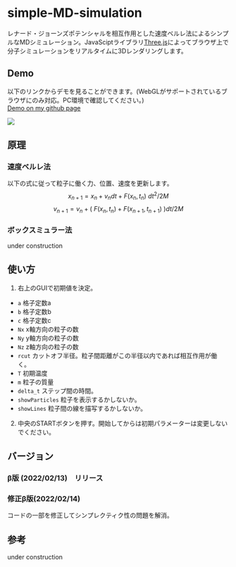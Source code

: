 # simple-MD-simulation
 レナード・ジョーンズポテンシャルを相互作用とした速度ベルレ法によるシンプルなMDシミュレーション。JavaSciptライブラリ[Three.js](https://github.com/mrdoob/three.js)によってブラウザ上で分子シミュレーションをリアルタイムに3Dレンダリングします。
 
## Demo
以下のリンクからデモを見ることができます。(WebGLがサポートされているブラウザにのみ対応。PC環境で確認してください。)  
[Demo on my github page](https://riku-kano.github.io/simple-MD-simulation)

<img src="https://github.com/Riku-KANO/simple-MD-simulation/asset/demo_shot.png">

## 原理
### 速度ベルレ法
以下の式に従って粒子に働く力、位置、速度を更新します。
$$x_{n+1} = x_n +v_n dt +F(x_n,t_n)\  dt^2/2M$$
$$ v_{n+1} = v_n+  (\ F(x_n, t_n) + F(x_{n+1}, t_{n+1})\ )dt /2M $$
### ボックスミュラー法
under construction

## 使い方
1. 右上のGUIで初期値を決定。 
- `a` 格子定数a
- `b` 格子定数b
- `c` 格子定数c
- `Nx` x軸方向の粒子の数
- `Ny` y軸方向の粒子の数
- `Nz` z軸方向の粒子の数 
- `rcut` カットオフ半径。粒子間距離がこの半径以内であれば相互作用が働く。
- `T` 初期温度
- `m` 粒子の質量
- `delta_t` ステップ間の時間。
- `showParticles` 粒子を表示するかしないか。
- `showLines` 粒子間の線を描写するかしないか。
2. 中央のSTARTボタンを押す。開始してからは初期パラメーターは変更しないでください。
## バージョン
### β版 (2022/02/13)　リリース
### 修正β版(2022/02/14)
コードの一部を修正してシンプレクティク性の問題を解消。

## 参考
under construction
